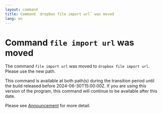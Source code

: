```yaml
---
layout: command
title: Command `dropbox file import url` was moved
lang: en
---
```


# Command `file import url` was moved

The command `file import url` was moved to `dropbox file import url`. Please use the new path.

This command is available at both path(s) during the transition period until the build released before 2024-06-30T15:00:00Z. If you are using this version of the program, this command will continue to be available after this date.

Please see [Announcement](https://github.com/watermint/toolbox/discussions/799) for more detail.


